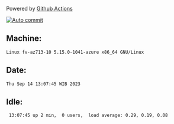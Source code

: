 Powered by [Github Actions](https://github.com/features/actions)

[![Auto commit](https://github.com/hiage/workstation/workflows/Auto%20commit/badge.svg)](https://github.com/hiage/workstation/actions?query=workflow%3A%22Auto+commit%22)

## Machine:
```
Linux fv-az713-10 5.15.0-1041-azure x86_64 GNU/Linux
```
## Date:
```
Thu Sep 14 13:07:45 WIB 2023
```
## Idle:
```
 13:07:45 up 2 min,  0 users,  load average: 0.29, 0.19, 0.08
```
